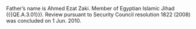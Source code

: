  Father’s name is Ahmed Ezat Zaki. Member of Egyptian Islamic Jihad 
({{QE.A.3.01}}). Review pursuant to Security Council resolution 1822 (2008) was 
concluded on 1 Jun. 2010. 
